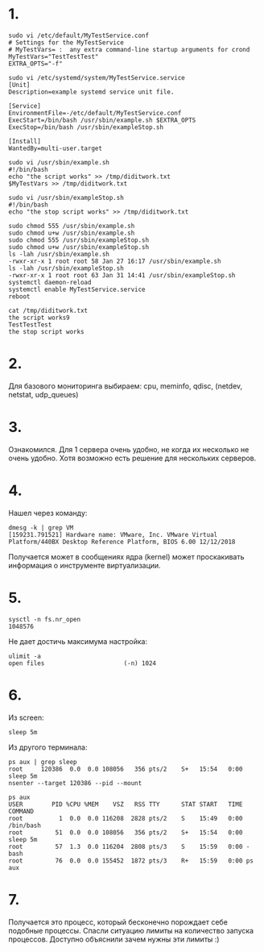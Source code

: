 # 1.
```
sudo vi /etc/default/MyTestService.conf
# Settings for the MyTestService
# MyTestVars= :  any extra command-line startup arguments for crond
MyTestVars="TestTestTest"
EXTRA_OPTS="-f"
```

```
sudo vi /etc/systemd/system/MyTestService.service
[Unit]
Description=example systemd service unit file.

[Service]
EnvironmentFile=-/etc/default/MyTestService.conf
ExecStart=/bin/bash /usr/sbin/example.sh $EXTRA_OPTS
ExecStop=/bin/bash /usr/sbin/exampleStop.sh

[Install]
WantedBy=multi-user.target
```

```
sudo vi /usr/sbin/example.sh
#!/bin/bash
echo "the script works" >> /tmp/diditwork.txt
$MyTestVars >> /tmp/diditwork.txt
```

```
sudo vi /usr/sbin/exampleStop.sh
#!/bin/bash
echo "the stop script works" >> /tmp/diditwork.txt
```

```
sudo chmod 555 /usr/sbin/example.sh
sudo chmod u+w /usr/sbin/example.sh
sudo chmod 555 /usr/sbin/exampleStop.sh
sudo chmod u+w /usr/sbin/exampleStop.sh
ls -lah /usr/sbin/example.sh
-rwxr-xr-x 1 root root 58 Jan 27 16:17 /usr/sbin/example.sh
ls -lah /usr/sbin/exampleStop.sh
-rwxr-xr-x 1 root root 63 Jan 31 14:41 /usr/sbin/exampleStop.sh
systemctl daemon-reload
systemctl enable MyTestService.service
reboot
```

```
cat /tmp/diditwork.txt
the script works9
TestTestTest
the stop script works
```

# 2.
Для базового мониторинга выбираем: cpu, meminfo, qdisc, (netdev, netstat, udp_queues)

# 3. 
Ознакомился. Для 1 сервера очень удобно, не когда их несколько не очень удобно. Хотя возможно есть решение для нескольких серверов.

# 4. 
Нашел через команду:
```
dmesg -k | grep VM
[159231.791521] Hardware name: VMware, Inc. VMware Virtual Platform/440BX Desktop Reference Platform, BIOS 6.00 12/12/2018
```
Получается может в сообщениях ядра (kernel) может проскакивать информация о инструменте виртуализации.

# 5.
```
sysctl -n fs.nr_open
1048576
```
Не дает достичь максимума настройка:
```
ulimit -a
open files                      (-n) 1024
```

# 6.
Из screen:
```
sleep 5m
```

Из другого терминала:
```
ps aux | grep sleep
root     120386  0.0  0.0 108056   356 pts/2    S+   15:54   0:00 sleep 5m
nsenter --target 120386 --pid --mount

ps aux
USER        PID %CPU %MEM    VSZ   RSS TTY      STAT START   TIME COMMAND
root          1  0.0  0.0 116208  2828 pts/2    S    15:49   0:00 /bin/bash
root         51  0.0  0.0 108056   356 pts/2    S+   15:54   0:00 sleep 5m
root         57  1.3  0.0 116204  2808 pts/3    S    15:59   0:00 -bash
root         76  0.0  0.0 155452  1872 pts/3    R+   15:59   0:00 ps aux
```

# 7.
Получается это процесс, который бесконечно порождает себе подобные процессы. Спасли ситуацию лимиты на количество запуска процессов.
Доступно объяснили зачем нужны эти лимиты :)
